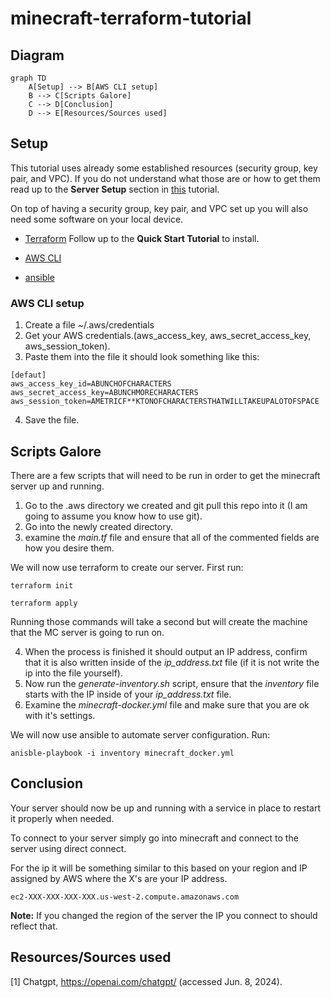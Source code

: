 # minecraft-terraform-tutorial

## Diagram
```mermaid
graph TD
    A[Setup] --> B[AWS CLI setup]
    B --> C[Scripts Galore]
    C --> D[Conclusion]
    D --> E[Resources/Sources used]

```

## Setup
This tutorial uses already some established resources (security group, key pair, and VPC). If you do not understand what those are or how to get them read up to the **Server Setup** section in [this](manual_tutorial/minecraft-server-tutorial.md) tutorial.

On top of having a security group, key pair, and VPC set up you will also need some software on your local device.

* [Terraform](https://developer.hashicorp.com/terraform/tutorials/aws-get-started/install-cli) Follow up to the **Quick Start Tutorial** to install. 

* [AWS CLI](https://docs.aws.amazon.com/cli/latest/userguide/getting-started-install.html)

* [ansible](https://docs.ansible.com/ansible/latest/installation_guide/intro_installation.html)

### AWS CLI setup
1. Create a file ~/.aws/credentials
2. Get your AWS credentials.(aws_access_key, aws_secret_access_key, aws_session_token).
3. Paste them into the file it should look something like this:
```text
[defaut]   
aws_access_key_id=ABUNCHOFCHARACTERS
aws_secret_access_key=ABUNCHMORECHARACTERS
aws_session_token=AMETRICF**KTONOFCHARACTERSTHATWILLTAKEUPALOTOFSPACE
```
4. Save the file.

   

## Scripts Galore
There are a few scripts that will need to be run in order to get the minecraft server up and running.

1. Go to the .aws directory we created and git pull this repo into it (I am going to assume you know how to use git).
2. Go into the newly created directory.
3. examine the *main.tf* file and ensure that all of the commented fields are how you desire them.

We will now use terraform to create our server. First run:

    terraform init 

    terraform apply

Running those commands will take a second but will create the machine that the MC server is going to run on. 

4. When the process is finished it should output an IP address, confirm that it is also written inside of the *ip_address.txt* file (if it is not write the ip into the file yourself).
5. Now run the *generate-inventory.sh* script, ensure that the *inventory* file starts with the IP inside of your *ip_address.txt* file.
6. Examine the *minecraft-docker.yml* file and make sure that you are ok with it's settings.

We will now use ansible to automate server configuration. Run: 

    anisble-playbook -i inventory minecraft_docker.yml

## Conclusion

Your server should now be up and running with a service in place to restart it properly when needed. 

To connect to your server simply go into minecraft and connect to the server using direct connect.

For the ip it will be something similar to this based on your region and IP assigned by AWS where the X's are your IP address.

    ec2-XXX-XXX-XXX-XXX.us-west-2.compute.amazonaws.com

**Note:** If you changed the region of the server the IP you connect to should reflect that.

## Resources/Sources used
[1] Chatgpt, https://openai.com/chatgpt/ (accessed Jun. 8, 2024).
